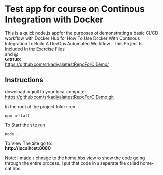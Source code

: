 # Test app for course on Continous Integration with Docker
This is a quick  node.js appfor the purposes of demonstrating a basic CI/CD workflow with Docker Hub for How To Use Docker With Continous Integration To Build A DevOps Automated Workflow .
This Project Is Included In the Exercise Files  
and @  
**GitHub:**   
https://github.com/srkadiyala/testRepoForCIDemo/

## Instructions  

download or pull to your local computer
https://github.com/srkadiyala/testRepoForCIDemo.git

In the root of the project folder run 
```javascript
npm install
```
To Start the site run 
```
node . 
```
To View The Site go to:  
**http://localhost:8080**

Note: I made a chnage to the home.hbs view to show the code going through the entire process. I put that code in a seperate file called home-cat.hbs.
